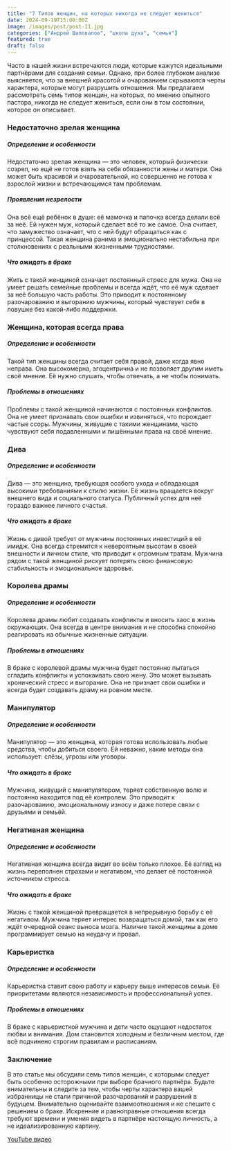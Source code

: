 ```yaml
---
title: "7 Типов женщин, на которых никогда не следует жениться"
date: 2024-09-19T15:00:00Z
image: /images/post/post-11.jpg
categories: ["Андрей Шаповалов", "школа духа", "семья"]
featured: true
draft: false
---
```


Часто в нашей жизни встречаются люди, которые кажутся идеальными партнёрами для создания семьи. Однако, при более глубоком анализе выясняется, что за внешней красотой и очарованием скрываются черты характера, которые могут разрушить отношения. Мы предлагаем рассмотреть семь типов женщин, на которых, по мнению опытного пастора, никогда не следует жениться, если они в том состоянии, которое он описывает.

### Недостаточно зрелая женщина

##### Определение и особенности

Недостаточно зрелая женщина — это человек, который физически созрел, но ещё не готов взять на себя обязанности жены и матери. Она может быть красивой и очаровательной, но совершенно не готова к взрослой жизни и встречающимся там проблемам.

##### Проявления незрелости

Она всё ещё ребёнок в душе: её мамочка и папочка всегда делали всё за неё. Ей нужен муж, который сделает всё то же самое. Она считает, что замужество означает, что с ней будут обращаться как с принцессой. Такая женщина ранима и эмоционально нестабильна при столкновениях с реальными жизненными трудностями.

##### Что ожидать в браке

Жить с такой женщиной означает постоянный стресс для мужа. Она не умеет решать семейные проблемы и всегда ждёт, что её муж сделает за неё большую часть работы. Это приводит к постоянному разочарованию и выгоранию мужчины, который чувствует себя в ловушке без какой-либо поддержки.

### Женщина, которая всегда права

##### Определение и особенности

Такой тип женщины всегда считает себя правой, даже когда явно неправа. Она высокомерна, эгоцентрична и не позволяет другим иметь своё мнение. Её нужно слушать, чтобы отвечать, а не чтобы понимать.

##### Проблемы в отношениях

Проблемы с такой женщиной начинаются с постоянных конфликтов. Она не умеет признавать свои ошибки и извиняться, что порождает частые ссоры. Мужчины, живущие с такими женщинами, часто чувствуют себя подавленными и лишёнными права на своё мнение.

### Дива

##### Определение и особенности

Дива — это женщина, требующая особого ухода и обладающая высокими требованиями к стилю жизни. Её жизнь вращается вокруг внешнего вида и социального статуса. Публичный успех для неё гораздо важнее личного счастья.

##### Что ожидать в браке

Жизнь с дивой требует от мужчины постоянных инвестиций в её имидж. Она всегда стремится к невероятным высотам в своей внешности и личном стиле, что приводит к огромным тратам. Мужчина рядом с такой женщиной рискует потерять свою финансовую стабильность и эмоциональное здоровье.

### Королева драмы

##### Определение и особенности

Королева драмы любит создавать конфликты и вносить хаос в жизнь окружающих. Она всегда в центре внимания и не способна спокойно реагировать на обычные жизненные ситуации.

##### Проблемы в отношениях

В браке с королевой драмы мужчина будет постоянно пытаться сгладить конфликты и успокаивать свою жену. Это может вызывать хронический стресс и выгорание. Она не признает свои ошибки и всегда будет создавать драму на ровном месте.

### Манипулятор

##### Определение и особенности

Манипулятор — это женщина, которая готова использовать любые средства, чтобы добиться своего. Ей неважно, какие методы она использует: слёзы, угрозы или уговоры.

##### Что ожидать в браке

Мужчина, живущий с манипулятором, теряет собственную волю и постоянно находится под её контролем. Это приводит к разочарованию, эмоциональному износу и даже потере связи с друзьями и семьёй.

### Негативная женщина

##### Определение и особенности

Негативная женщина всегда видит во всём только плохое. Её взгляд на жизнь переполнен страхами и негативом, что делает её постоянной источником стресса.

##### Что ожидать в браке

Жизнь с такой женщиной превращается в непрерывную борьбу с её негативом. Мужчина теряет интерес возвращаться домой, так как его ждёт очередной сеанс выноса мозга. Наличие такой женщины в доме программирует семью на неудачу и провал.

### Карьеристка

##### Определение и особенности

Карьеристка ставит свою работу и карьеру выше интересов семьи. Её приоритетами являются независимость и профессиональный успех.

##### Проблемы в отношениях

В браке с карьеристкой мужчина и дети часто ощущают недостаток любви и внимания. Дом становится холодным и безличным местом, где всё подчинено строгим правилам и расписаниям.

### Заключение

В это статье мы обсудили семь типов женщин, с которыми следует быть особенно осторожными при выборе брачного партнёра. Будьте внимательны и следите за тем, чтобы черты характера вашей избранницы не стали причиной разочарований и разрушений в будущем. Внимательно оценивайте взаимоотношения и не спешите с решением о браке. Искренние и равноправные отношения всегда требуют времени и умения видеть в партнёре настоящую личность, а не идеализированную картину.

[YouTube видео](https://youtu.be/oIxt02Lxl8U?si=RkpGe-zH5TsYrEsv)
